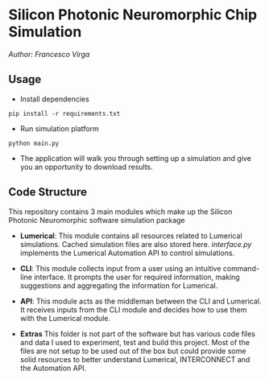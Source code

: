 # Silicon Photonic Neuromorphic Chip Simulation

<i>Author: Francesco Virga</i>

## Usage

* Install dependencies

```
pip install -r requirements.txt
```

* Run simulation platform

```
python main.py
```

* The application will walk you through setting up a simulation and give you an opportunity to download results.

## Code Structure

This repository contains 3 main modules which make up the Silicon Photonic Neuromorphic software simulation package
* <b>Lumerical</b>: This module contains all resources related to Lumerical simulations. Cached simulation files are also stored here. <i>interface.py</i> implements the Lumerical Automation API to control simulations.
* <b>CLI</b>: This module collects input from a user using an intuitive command-line interface. It prompts the user for required information, making suggestions and aggregating the information for Lumerical.
* <b>API</b>: This module acts as the middleman between the CLI and Lumerical. It receives inputs from the CLI module and decides how to use them with the Lumerical module.

* <b>Extras</b> This folder is not part of the software but has various code files and data I used to experiment, test and build this project. Most of the files are not setup to be used out of the box but could provide some solid resources to better understand Lumerical, INTERCONNECT and the Automation API.
